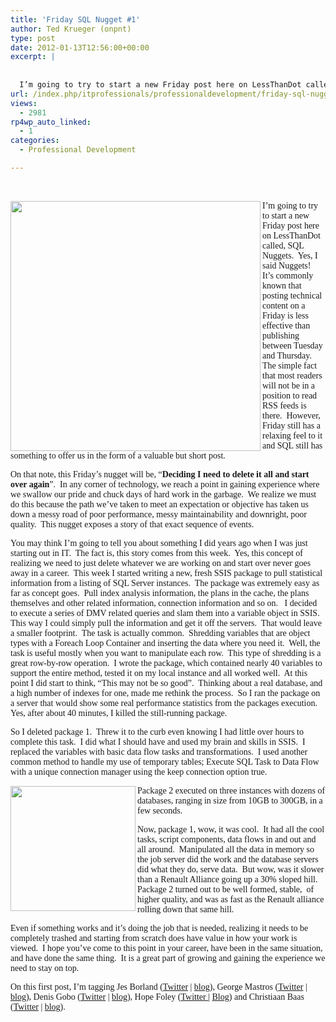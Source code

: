 ```yaml
---
title: 'Friday SQL Nugget #1'
author: Ted Krueger (onpnt)
type: post
date: 2012-01-13T12:56:00+00:00
excerpt: |
   
  
  I’m going to try to start a new Friday post here on LessThanDot called, SQL Nuggets.  Yes, I said Nuggets!  It’s commonly known that posting technical content on a Friday is less effective than publishing between Tuesday and Thursday.  The simple f&hellip;
url: /index.php/itprofessionals/professionaldevelopment/friday-sql-nugget-1/
views:
  - 2981
rp4wp_auto_linked:
  - 1
categories:
  - Professional Development

---
```

 

<div class="image_block">
  <span style="font-family: verdana,geneva;"><img src="/wp-content/uploads/blogs/ITProfessionals/sqlnugget.jpg?mtime=1326466147" alt="" width="400" height="400" align="left" /></span>
</div>

<span style="font-family: verdana,geneva;">I’m going to try to start a new Friday post here on LessThanDot called, SQL Nuggets.  Yes, I said Nuggets!  It’s commonly known that posting technical content on a Friday is less effective than publishing between Tuesday and Thursday.  The simple fact that most readers will not be in a position to read RSS feeds is there.  However, Friday still has a relaxing feel to it and SQL still has something to offer us in the form of a valuable but short post.</span>

<span style="font-family: verdana,geneva;">On that note, this Friday’s nugget will be, “<strong>Deciding I need to delete it all and start over again</strong>”.  In any corner of technology, we reach a point in gaining experience where we swallow our pride and chuck days of hard work in the garbage.  We realize we must do this because the path we’ve taken to meet an expectation or objective has taken us down a messy road of poor performance, messy maintainability and downright, poor quality.  This nugget exposes a story of that exact sequence of events.</span>

<span style="font-family: verdana,geneva;">You may think I’m going to tell you about something I did years ago when I was just starting out in IT.  The fact is, this story comes from this week.  Yes, this concept of realizing we need to just delete whatever we are working on and start over never goes away in a career.  This week I started writing a new, fresh SSIS package to pull statistical information from a listing of SQL Server instances.  The package was extremely easy as far as concept goes.  Pull index analysis information, the plans in the cache, the plans themselves and other related information, connection information and so on.   I decided to execute a series of DMV related queries and slam them into a variable object in SSIS.  This way I could simply pull the information and get it off the servers.  That would leave a smaller footprint.  The task is actually common.  Shredding variables that are object types with a Foreach Loop Container and inserting the data where you need it.  Well, the task is useful mostly when you want to manipulate each row.  This type of shredding is a great row-by-row operation.  I wrote the package, which contained nearly 40 variables to support the entire method, tested it on my local instance and all worked well.  At this point I did start to think, “This may not be so good”.  Thinking about a real database, and a high number of indexes for one, made me rethink the process.  So I ran the package on a server that would show some real performance statistics from the packages execution.  Yes, after about 40 minutes, I killed the still-running package.</span>

<span style="font-family: verdana,geneva;">So I deleted package 1.  Threw it to the curb even knowing I had little over hours to complete this task.  I did what I should have and used my brain and skills in SSIS.  I replaced the variables with basic data flow tasks and transformations.  I used another common method to handle my use of temporary tables; Execute SQL Task to Data Flow with a unique connection manager using the keep connection option true.</span>

<div class="image_block">
  <span style="font-family: verdana,geneva;"><a href="/media/blogs/ITProfessionals/-11.png?mtime=1326465329"><img src="/wp-content/uploads/blogs/ITProfessionals/-11.png?mtime=1326465329" alt="" width="200" height="200" align="left" /></a></span>
</div>

<span style="font-family: verdana,geneva;">Package 2 executed on three instances with dozens of databases, ranging in size from 10GB to 300GB, in a few seconds.</span>

<span style="font-family: verdana,geneva;">Now, package 1, wow, it was cool.  It had all the cool tasks, script components, data flows in and out and all around.  Manipulated all the data in memory so the job server did the work and the database servers did what they do, serve data.  But wow, was it slower than a Renault Alliance going up a 30% sloped hill. Package 2 turned out to be well formed, stable,  of higher quality, and was as fast as the Renault alliance rolling down that same hill.</span>

<span style="font-family: verdana,geneva;">Even if something works and it’s doing the job that is needed, realizing it needs to be completely trashed and starting from scratch does have value in how your work is viewed.  I hope you’ve come to this point in your career, have been in the same situation, and have done the same thing.  It is a great part of growing and gaining the experience we need to stay on top.</span>

<span style="font-family: verdana,geneva;">On this first post, I’m tagging Jes Borland (<a href="http://twitter.com/grrl_geek">Twitter</a> | <a href="/index.php/All/?disp=authdir&author=420">blog</a>), George Mastros (<a href="http://twitter.com/gmmastros">Twitter</a> | <a href="/index.php/All/?disp=authdir&author=10">blog</a>), Denis Gobo (<a href="http://twitter.com/denisgobo">Twitter</a> | <a href="/index.php/All/?disp=authdir&author=4">blog</a>), Hope Foley (<a href="http://twitter.com/hope_foley/">Twitter </a> | <a href="http://hopefoley.wordpress.com/">Blog</a>) and Christiaan Baas (<a href="http://twitter.com/chrissie1">Twitter</a> | <a href="/index.php/All/?disp=authdir&author=7">blog</a>).</span>

<span style="font-family: verdana,geneva;"><br /></span>